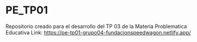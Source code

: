 # PE_TP01
Repositorio creado para el desarrollo del TP 03 de la Materia Problematica Educativa
Link: https://pe-tp01-grupo04-fundacionspeedwagon.netlify.app/
